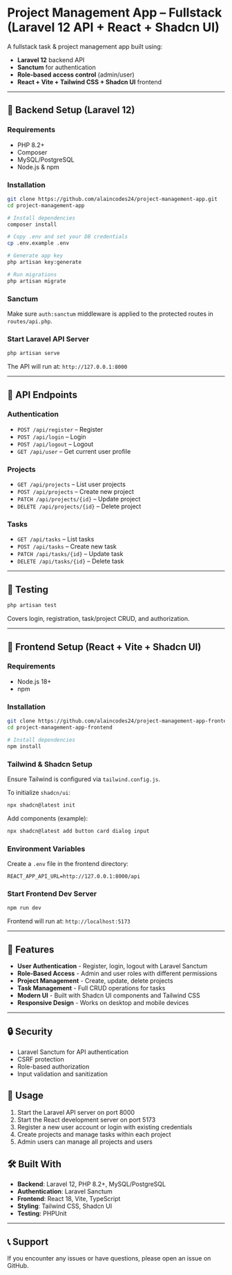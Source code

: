 # Project Management App – Fullstack (Laravel 12 API + React + Shadcn UI)

A fullstack task & project management app built using:
- **Laravel 12** backend API
- **Sanctum** for authentication
- **Role-based access control** (admin/user)
- **React + Vite + Tailwind CSS + Shadcn UI** frontend

---

## 🔧 Backend Setup (Laravel 12)

### Requirements
- PHP 8.2+
- Composer
- MySQL/PostgreSQL
- Node.js & npm

### Installation

```bash
git clone https://github.com/alaincodes24/project-management-app.git
cd project-management-app

# Install dependencies
composer install

# Copy .env and set your DB credentials
cp .env.example .env

# Generate app key
php artisan key:generate

# Run migrations
php artisan migrate
```

### Sanctum

Make sure `auth:sanctum` middleware is applied to the protected routes in `routes/api.php`.

### Start Laravel API Server

```bash
php artisan serve
```

The API will run at: `http://127.0.0.1:8000`

---

## 📡 API Endpoints

### Authentication
- `POST /api/register` – Register
- `POST /api/login` – Login
- `POST /api/logout` – Logout
- `GET /api/user` – Get current user profile

### Projects
- `GET /api/projects` – List user projects
- `POST /api/projects` – Create new project
- `PATCH /api/projects/{id}` – Update project
- `DELETE /api/projects/{id}` – Delete project

### Tasks
- `GET /api/tasks` – List tasks
- `POST /api/tasks` – Create new task
- `PATCH /api/tasks/{id}` – Update task
- `DELETE /api/tasks/{id}` – Delete task

---

## 🧪 Testing

```bash
php artisan test
```

Covers login, registration, task/project CRUD, and authorization.

---

## 🎨 Frontend Setup (React + Vite + Shadcn UI)

### Requirements
- Node.js 18+
- npm

### Installation

```bash
git clone https://github.com/alaincodes24/project-management-app-frontend.git
cd project-management-app-frontend

# Install dependencies
npm install
```

### Tailwind & Shadcn Setup

Ensure Tailwind is configured via `tailwind.config.js`.

To initialize `shadcn/ui`:

```bash
npx shadcn@latest init
```

Add components (example):

```bash
npx shadcn@latest add button card dialog input
```

### Environment Variables

Create a `.env` file in the frontend directory:

```env
REACT_APP_API_URL=http://127.0.0.1:8000/api
```

### Start Frontend Dev Server

```bash
npm run dev
```

Frontend will run at: `http://localhost:5173`

---

## 🚀 Features

- **User Authentication** - Register, login, logout with Laravel Sanctum
- **Role-Based Access** - Admin and user roles with different permissions
- **Project Management** - Create, update, delete projects
- **Task Management** - Full CRUD operations for tasks
- **Modern UI** - Built with Shadcn UI components and Tailwind CSS
- **Responsive Design** - Works on desktop and mobile devices

---

## 🔒 Security

- Laravel Sanctum for API authentication
- CSRF protection
- Role-based authorization
- Input validation and sanitization

## 📱 Usage

1. Start the Laravel API server on port 8000
2. Start the React development server on port 5173
3. Register a new user account or login with existing credentials
4. Create projects and manage tasks within each project
5. Admin users can manage all projects and users

## 🛠️ Built With

- **Backend**: Laravel 12, PHP 8.2+, MySQL/PostgreSQL
- **Authentication**: Laravel Sanctum
- **Frontend**: React 18, Vite, TypeScript
- **Styling**: Tailwind CSS, Shadcn UI
- **Testing**: PHPUnit

---

## 📞 Support

If you encounter any issues or have questions, please open an issue on GitHub.
